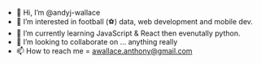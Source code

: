 - 👋 Hi, I’m @andyj-wallace
- 👀 I’m interested in football (⚽️) data, web development and mobile dev.
- 🌱 I’m currently learning JavaScript & React then evenutally python.
- 💞️ I’m looking to collaborate on ... anything really
- 📫 How to reach me = awallace.anthony@gmail.com

<!---
andyj-wallace/andyj-wallace is a ✨ special ✨ repository because its `README.md` (this file) appears on your GitHub profile.
You can click the Preview link to take a look at your changes.
--->
